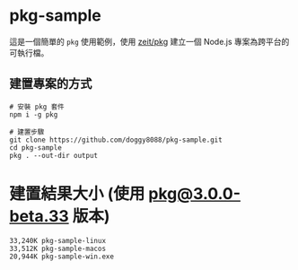 # pkg-sample

這是一個簡單的 `pkg` 使用範例，使用 [zeit/pkg](https://github.com/zeit/pkg) 建立一個 Node.js 專案為跨平台的可執行檔。

## 建置專案的方式

```
# 安裝 pkg 套件
npm i -g pkg

# 建置步驟
git clone https://github.com/doggy8088/pkg-sample.git
cd pkg-sample
pkg . --out-dir output
```

# 建置結果大小 (使用 pkg@3.0.0-beta.33 版本)

```
33,240K pkg-sample-linux
33,512K pkg-sample-macos
20,944K pkg-sample-win.exe
```

